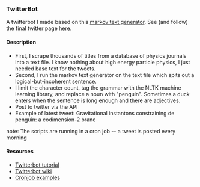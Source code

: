 ### TwitterBot

A twitterbot I made based on this [markov text generator](https://github.com/codebox/markov-text). 
See (and follow) the final twitter page [here](www.twitter.com/penguinphysics1).

#### Description
* First, I scrape thousands of titles from a database of physics journals into a text file. I know nothing about high energy particle physics, I just needed base text for the tweets. 
* Second, I run the markov text generator on the text file which spits out a logical-but-incoherent sentence.
* I limit the character count, tag the grammar with the NLTK machine learning library, and replace a noun with "penguin". Sometimes a duck enters when the sentence is long enough and there are adjectives.
* Post to twitter via the API
* Example of latest tweet: Gravitational instantons constraining de penguin: a codimension-2 brane

note: The scripts are running in a cron job -- a tweet is posted every morning

#### Resources
* [Twitterbot tutorial](http://www.dototot.com/how-to-write-a-twitter-bot-with-python-and-tweepy/)
* [Twitterbot wiki](https://botwiki.org/tutorials/twitterbots/)
* [Cronjob examples](http://www.thegeekstuff.com/2009/06/15-practical-crontab-examples/)
